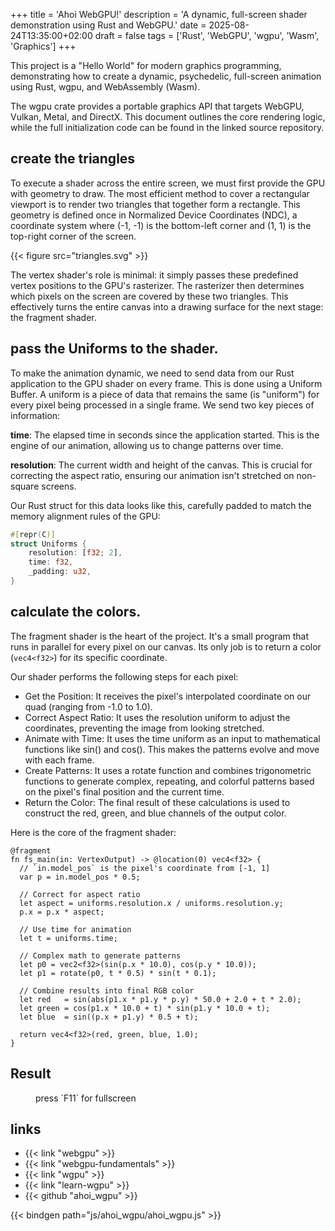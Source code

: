 +++
title = 'Ahoi WebGPU!'
description = 'A dynamic, full-screen shader demonstration using Rust and WebGPU.'
date = 2025-08-24T13:35:00+02:00
draft = false
tags = ['Rust', 'WebGPU', 'wgpu', 'Wasm', 'Graphics']
+++

This project is a "Hello World" for modern graphics programming, demonstrating how to create a dynamic, 
psychedelic, full-screen animation using Rust, wgpu, and WebAssembly (Wasm). 

The wgpu crate provides a portable graphics API that targets WebGPU, Vulkan, Metal, and DirectX. 
This document outlines the core rendering logic, while the full initialization code can be found
in the linked source repository.

## create the triangles

To execute a shader across the entire screen, we must first provide the GPU with geometry to draw. 
The most efficient method to cover a rectangular viewport is to render two triangles that together
form a rectangle. This geometry is defined once in Normalized Device Coordinates (NDC), a
coordinate system where (-1, -1) is the bottom-left corner and (1, 1) is the top-right corner
of the screen.

{{< figure src="triangles.svg" >}}

The vertex shader's role is minimal: it simply passes these predefined vertex positions to the GPU's 
rasterizer. The rasterizer then determines which pixels on the screen are covered by these two 
triangles. This effectively turns the entire canvas into a drawing surface for the next 
stage: the fragment shader.

## pass the Uniforms to the shader.

To make the animation dynamic, we need to send data from our Rust application to the GPU shader on every
frame. This is done using a Uniform Buffer. A uniform is a piece of data that remains the same (is "uniform")
for every pixel being processed in a single frame. We send two key pieces of information: 

**time**: The elapsed time in seconds since the application started. This is the engine of our animation, 
allowing us to change patterns over time. 

**resolution**: The current width and height of the canvas. This is crucial for correcting
the aspect ratio, ensuring our animation isn't stretched on non-square screens.

Our Rust struct for this data looks like this, carefully padded to match the memory alignment rules of the GPU:

```rust
#[repr(C)]
struct Uniforms {
    resolution: [f32; 2],
    time: f32,
    _padding: u32,
}
```

## calculate the colors. 

The fragment shader is the heart of the project. It's a small program that runs in parallel
for every pixel on our canvas. Its only job is to return a color (`vec4<f32>`) for its specific
coordinate. 

Our shader performs the following steps for each pixel:

- Get the Position: It receives the pixel's interpolated coordinate on our quad (ranging from -1.0 to 1.0).
- Correct Aspect Ratio: It uses the resolution uniform to adjust the coordinates, preventing the image from looking stretched.
- Animate with Time: It uses the time uniform as an input to mathematical functions like sin() and cos(). This makes the patterns evolve and move with each frame.
- Create Patterns: It uses a rotate function and combines trigonometric functions to generate complex, repeating, and colorful patterns based on the pixel's final position and the current time.
- Return the Color: The final result of these calculations is used to construct the red, green, and blue channels of the output color.

Here is the core of the fragment shader:

```wgsl
@fragment
fn fs_main(in: VertexOutput) -> @location(0) vec4<f32> {
  // `in.model_pos` is the pixel's coordinate from [-1, 1]
  var p = in.model_pos * 0.5;

  // Correct for aspect ratio
  let aspect = uniforms.resolution.x / uniforms.resolution.y;
  p.x = p.x * aspect;

  // Use time for animation
  let t = uniforms.time;

  // Complex math to generate patterns
  let p0 = vec2<f32>(sin(p.x * 10.0), cos(p.y * 10.0));
  let p1 = rotate(p0, t * 0.5) * sin(t * 0.1);

  // Combine results into final RGB color
  let red   = sin(abs(p1.x * p1.y * p.y) * 50.0 + 2.0 + t * 2.0);
  let green = cos(p1.x * 10.0 + t) * sin(p1.y * 10.0 + t);
  let blue  = sin((p.x + p1.y) * 0.5 + t);

  return vec4<f32>(red, green, blue, 1.0);
}
```

## Result

<figure>
  <canvas width=1280 height=860 id="shader"></canvas>
  <p>press `F11` for fullscreen</p>
</figure>

## links

- {{< link "webgpu" >}}
- {{< link "webgpu-fundamentals" >}}
- {{< link "wgpu" >}}
- {{< link "learn-wgpu" >}}
- {{< github "ahoi_wgpu" >}}

{{< bindgen path="js/ahoi_wgpu/ahoi_wgpu.js" >}}
